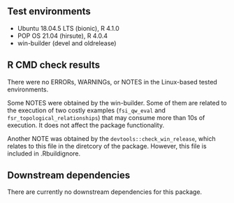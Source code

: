 ## Test environments
* Ubuntu 18.04.5 LTS (bionic), R 4.1.0
* POP OS 21.04 (hirsute), R 4.0.4
* win-builder (devel and oldrelease)

## R CMD check results
There were no ERRORs, WARNINGs, or NOTES in the Linux-based tested environments.

Some NOTES were obtained by the win-builder. Some of them are related to the execution of two costly examples (`fsi_qw_eval` and `fsr_topological_relationships`) that may consume more than 10s of execution. It does not affect the package functionality.

Another NOTE was obtained by the `devtools::check_win_release`, which relates to this file in the diretcory of the package. However, this file is included in .Rbuildignore.

## Downstream dependencies
There are currently no downstream dependencies for this package.